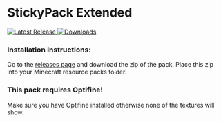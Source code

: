 # StickyPack Extended
[![Latest Release](https://img.shields.io/github/v/release/FeignedIgnorance/StickyMC-Resource-Pack) ![Downloads](https://img.shields.io/github/downloads/FeignedIgnorance/StickyMC-Resource-Pack/total)](https://github.com/FeignedIgnorance/StickyMC-Resource-Pack/releases/latest)


### Installation instructions:
Go to the [releases page](https://github.com/FeignedIgnorance/StickyMC-Resource-Pack/releases) and download the zip of the pack.
Place this zip into your Minecraft resource packs folder.

### This pack requires Optifine!
Make sure you have Optifine installed otherwise none of the textures will show.
